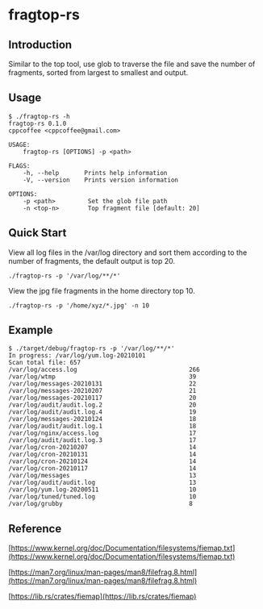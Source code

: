 # fragtop-rs

## Introduction

Similar to the top tool, use glob to traverse the file and save the number of fragments, sorted from largest to smallest and output.

## Usage


```shell
$ ./fragtop-rs -h
fragtop-rs 0.1.0
cppcoffee <cppcoffee@gmail.com>

USAGE:
    fragtop-rs [OPTIONS] -p <path>

FLAGS:
    -h, --help       Prints help information
    -V, --version    Prints version information

OPTIONS:
    -p <path>         Set the glob file path
    -n <top-n>        Top fragment file [default: 20]
```

## Quick Start

View all log files in the /var/log directory and sort them according to the number of fragments, the default output is top 20.

```shell
./fragtop-rs -p '/var/log/**/*'
```

View the jpg file fragments in the home directory top 10.

```shell
./fragtop-rs -p '/home/xyz/*.jpg' -n 10
```

## Example

```shell
$ ./target/debug/fragtop-rs -p '/var/log/**/*'
In progress: /var/log/yum.log-20210101
Scan total file: 657
/var/log/access.log                               266
/var/log/wtmp                                     39
/var/log/messages-20210131                        22
/var/log/messages-20210207                        21
/var/log/messages-20210117                        20
/var/log/audit/audit.log.2                        20
/var/log/audit/audit.log.4                        19
/var/log/messages-20210124                        18
/var/log/audit/audit.log.1                        18
/var/log/nginx/access.log                         17
/var/log/audit/audit.log.3                        17
/var/log/cron-20210207                            14
/var/log/cron-20210131                            14
/var/log/cron-20210124                            14
/var/log/cron-20210117                            14
/var/log/messages                                 13
/var/log/audit/audit.log                          13
/var/log/yum.log-20200511                         10
/var/log/tuned/tuned.log                          10
/var/log/grubby                                   8
```

## Reference

[https://www.kernel.org/doc/Documentation/filesystems/fiemap.txt](https://www.kernel.org/doc/Documentation/filesystems/fiemap.txt)

[https://man7.org/linux/man-pages/man8/filefrag.8.html](https://man7.org/linux/man-pages/man8/filefrag.8.html)

[https://lib.rs/crates/fiemap](https://lib.rs/crates/fiemap)

